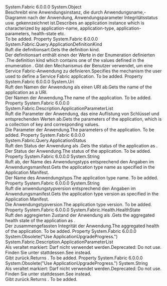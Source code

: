 <Type Name="Application" FullName="System.Fabric.Query.Application">
  <TypeSignature Language="C#" Value="public sealed class Application" />
  <TypeSignature Language="ILAsm" Value=".class public auto ansi sealed beforefieldinit Application extends System.Object" />
  <TypeSignature Language="DocId" Value="T:System.Fabric.Query.Application" />
  <TypeSignature Language="VB.NET" Value="Public NotInheritable Class Application" />
  <TypeSignature Language="F#" Value="type Application = class" />
  <AssemblyInfo>
    <AssemblyName>System.Fabric</AssemblyName>
    <AssemblyVersion>6.0.0.0</AssemblyVersion>
  </AssemblyInfo>
  <Base>
    <BaseTypeName>System.Object</BaseTypeName>
  </Base>
  <Interfaces />
  <Docs>
    <summary>
      <para><span data-ttu-id="bcc87-101">Beschreibt eine Anwendungsinstanz, die durch Anwendungsname,-Diagramm nach der Anwendung, Anwendungsparameter Integritätsstatus usw. gekennzeichnet ist.</span><span class="sxs-lookup"><span data-stu-id="bcc87-101">Describes an application instance which is characterized by application-name, application-type, application-parameters, health-state etc.</span></span></para>
    </summary>
    <remarks>To be added.</remarks>
  </Docs>
  <Members>
    <Member MemberName="ApplicationDefinitionKind">
      <MemberSignature Language="C#" Value="public System.Fabric.Query.ApplicationDefinitionKind ApplicationDefinitionKind { get; }" />
      <MemberSignature Language="ILAsm" Value=".property instance valuetype System.Fabric.Query.ApplicationDefinitionKind ApplicationDefinitionKind" />
      <MemberSignature Language="DocId" Value="P:System.Fabric.Query.Application.ApplicationDefinitionKind" />
      <MemberSignature Language="VB.NET" Value="Public ReadOnly Property ApplicationDefinitionKind As ApplicationDefinitionKind" />
      <MemberSignature Language="F#" Value="member this.ApplicationDefinitionKind : System.Fabric.Query.ApplicationDefinitionKind" Usage="System.Fabric.Query.Application.ApplicationDefinitionKind" />
      <MemberType>Property</MemberType>
      <AssemblyInfo>
        <AssemblyName>System.Fabric</AssemblyName>
        <AssemblyVersion>6.0.0.0</AssemblyVersion>
      </AssemblyInfo>
      <ReturnValue>
        <ReturnType>System.Fabric.Query.ApplicationDefinitionKind</ReturnType>
      </ReturnValue>
      <Docs>
        <summary>
          <para><span data-ttu-id="bcc87-102">Ruft die definitionsart.</span><span class="sxs-lookup"><span data-stu-id="bcc87-102">Gets the definition kind.</span></span></para>
        </summary>
        <value>
          <para><span data-ttu-id="bcc87-103">Der definitionsart enthält einen der Werte in der Enumeration definierten <see cref="P:System.Fabric.Query.Application.ApplicationDefinitionKind" />.</span><span class="sxs-lookup"><span data-stu-id="bcc87-103">The definition kind which contains one of the values defined in the enumeration <see cref="P:System.Fabric.Query.Application.ApplicationDefinitionKind" />.</span></span></para>
          <para><span data-ttu-id="bcc87-104">Gibt den Mechanismus der Benutzer verwendet, um eine Service Fabric-Anwendung zu definieren.</span><span class="sxs-lookup"><span data-stu-id="bcc87-104">Specifies the mechanism the user used to define a Service Fabric application.</span></span></para>
        </value>
        <remarks>To be added.</remarks>
      </Docs>
    </Member>
    <Member MemberName="ApplicationName">
      <MemberSignature Language="C#" Value="public Uri ApplicationName { get; }" />
      <MemberSignature Language="ILAsm" Value=".property instance class System.Uri ApplicationName" />
      <MemberSignature Language="DocId" Value="P:System.Fabric.Query.Application.ApplicationName" />
      <MemberSignature Language="VB.NET" Value="Public ReadOnly Property ApplicationName As Uri" />
      <MemberSignature Language="F#" Value="member this.ApplicationName : Uri" Usage="System.Fabric.Query.Application.ApplicationName" />
      <MemberType>Property</MemberType>
      <AssemblyInfo>
        <AssemblyName>System.Fabric</AssemblyName>
        <AssemblyVersion>6.0.0.0</AssemblyVersion>
      </AssemblyInfo>
      <ReturnValue>
        <ReturnType>System.Uri</ReturnType>
      </ReturnValue>
      <Docs>
        <summary>
          <para><span data-ttu-id="bcc87-105">Ruft den Namen der Anwendung als einen URI ab.</span><span class="sxs-lookup"><span data-stu-id="bcc87-105">Gets the name of the application as a URI.</span></span></para>
        </summary>
        <value>
          <para><span data-ttu-id="bcc87-106">Der Namen der Anwendung.</span><span class="sxs-lookup"><span data-stu-id="bcc87-106">The name of the application.</span></span></para>
        </value>
        <remarks>To be added.</remarks>
      </Docs>
    </Member>
    <Member MemberName="ApplicationParameters">
      <MemberSignature Language="C#" Value="public System.Fabric.Description.ApplicationParameterList ApplicationParameters { get; }" />
      <MemberSignature Language="ILAsm" Value=".property instance class System.Fabric.Description.ApplicationParameterList ApplicationParameters" />
      <MemberSignature Language="DocId" Value="P:System.Fabric.Query.Application.ApplicationParameters" />
      <MemberSignature Language="VB.NET" Value="Public ReadOnly Property ApplicationParameters As ApplicationParameterList" />
      <MemberSignature Language="F#" Value="member this.ApplicationParameters : System.Fabric.Description.ApplicationParameterList" Usage="System.Fabric.Query.Application.ApplicationParameters" />
      <MemberType>Property</MemberType>
      <AssemblyInfo>
        <AssemblyName>System.Fabric</AssemblyName>
        <AssemblyVersion>6.0.0.0</AssemblyVersion>
      </AssemblyInfo>
      <ReturnValue>
        <ReturnType>System.Fabric.Description.ApplicationParameterList</ReturnType>
      </ReturnValue>
      <Docs>
        <summary>
          <para><span data-ttu-id="bcc87-107">Ruft die Parameter der Anwendung, das eine Auflistung von Schlüssel und entsprechenden Werten ab.</span><span class="sxs-lookup"><span data-stu-id="bcc87-107">Gets the parameters of the application, which is a collection of key and corresponding values.</span></span></para>
        </summary>
        <value>
          <para><span data-ttu-id="bcc87-108">Die Parameter der Anwendung.</span><span class="sxs-lookup"><span data-stu-id="bcc87-108">The parameters of the application.</span></span></para>
        </value>
        <remarks>To be added.</remarks>
      </Docs>
    </Member>
    <Member MemberName="ApplicationStatus">
      <MemberSignature Language="C#" Value="public System.Fabric.Query.ApplicationStatus ApplicationStatus { get; }" />
      <MemberSignature Language="ILAsm" Value=".property instance valuetype System.Fabric.Query.ApplicationStatus ApplicationStatus" />
      <MemberSignature Language="DocId" Value="P:System.Fabric.Query.Application.ApplicationStatus" />
      <MemberSignature Language="VB.NET" Value="Public ReadOnly Property ApplicationStatus As ApplicationStatus" />
      <MemberSignature Language="F#" Value="member this.ApplicationStatus : System.Fabric.Query.ApplicationStatus" Usage="System.Fabric.Query.Application.ApplicationStatus" />
      <MemberType>Property</MemberType>
      <AssemblyInfo>
        <AssemblyName>System.Fabric</AssemblyName>
        <AssemblyVersion>6.0.0.0</AssemblyVersion>
      </AssemblyInfo>
      <ReturnValue>
        <ReturnType>System.Fabric.Query.ApplicationStatus</ReturnType>
      </ReturnValue>
      <Docs>
        <summary>
          <para><span data-ttu-id="bcc87-109">Ruft den Status der Anwendung als <see cref="T:System.Fabric.Query.ApplicationStatus" />.</span><span class="sxs-lookup"><span data-stu-id="bcc87-109">Gets the status of the application as <see cref="T:System.Fabric.Query.ApplicationStatus" />.</span></span></para>
        </summary>
        <value>
          <para><span data-ttu-id="bcc87-110">Der Status der Anwendung.</span><span class="sxs-lookup"><span data-stu-id="bcc87-110">The status of the application.</span></span></para>
        </value>
        <remarks>To be added.</remarks>
      </Docs>
    </Member>
    <Member MemberName="ApplicationTypeName">
      <MemberSignature Language="C#" Value="public string ApplicationTypeName { get; }" />
      <MemberSignature Language="ILAsm" Value=".property instance string ApplicationTypeName" />
      <MemberSignature Language="DocId" Value="P:System.Fabric.Query.Application.ApplicationTypeName" />
      <MemberSignature Language="VB.NET" Value="Public ReadOnly Property ApplicationTypeName As String" />
      <MemberSignature Language="F#" Value="member this.ApplicationTypeName : string" Usage="System.Fabric.Query.Application.ApplicationTypeName" />
      <MemberType>Property</MemberType>
      <AssemblyInfo>
        <AssemblyName>System.Fabric</AssemblyName>
        <AssemblyVersion>6.0.0.0</AssemblyVersion>
      </AssemblyInfo>
      <ReturnValue>
        <ReturnType>System.String</ReturnType>
      </ReturnValue>
      <Docs>
        <summary>
          <para><span data-ttu-id="bcc87-111">Ruft ab, der Name des Anwendungstyps entsprechend den Angaben im Anwendungsmanifest.</span><span class="sxs-lookup"><span data-stu-id="bcc87-111">Gets the application type name as specified in the Application Manifest.</span></span></para>
        </summary>
        <value>
          <para><span data-ttu-id="bcc87-112">Der Name des Anwendungstyps.</span><span class="sxs-lookup"><span data-stu-id="bcc87-112">The application type name.</span></span></para>
        </value>
        <remarks>To be added.</remarks>
      </Docs>
    </Member>
    <Member MemberName="ApplicationTypeVersion">
      <MemberSignature Language="C#" Value="public string ApplicationTypeVersion { get; }" />
      <MemberSignature Language="ILAsm" Value=".property instance string ApplicationTypeVersion" />
      <MemberSignature Language="DocId" Value="P:System.Fabric.Query.Application.ApplicationTypeVersion" />
      <MemberSignature Language="VB.NET" Value="Public ReadOnly Property ApplicationTypeVersion As String" />
      <MemberSignature Language="F#" Value="member this.ApplicationTypeVersion : string" Usage="System.Fabric.Query.Application.ApplicationTypeVersion" />
      <MemberType>Property</MemberType>
      <AssemblyInfo>
        <AssemblyName>System.Fabric</AssemblyName>
        <AssemblyVersion>6.0.0.0</AssemblyVersion>
      </AssemblyInfo>
      <ReturnValue>
        <ReturnType>System.String</ReturnType>
      </ReturnValue>
      <Docs>
        <summary>
          <para><span data-ttu-id="bcc87-113">Ruft die anwendungstypversion entsprechend den Angaben im Anwendungsmanifest.</span><span class="sxs-lookup"><span data-stu-id="bcc87-113">Gets the application type version as specified in the Application Manifest.</span></span></para>
        </summary>
        <value>
          <para><span data-ttu-id="bcc87-114">Die Anwendungstypversion.</span><span class="sxs-lookup"><span data-stu-id="bcc87-114">The application type version.</span></span></para>
        </value>
        <remarks>To be added.</remarks>
      </Docs>
    </Member>
    <Member MemberName="HealthState">
      <MemberSignature Language="C#" Value="public System.Fabric.Health.HealthState HealthState { get; }" />
      <MemberSignature Language="ILAsm" Value=".property instance valuetype System.Fabric.Health.HealthState HealthState" />
      <MemberSignature Language="DocId" Value="P:System.Fabric.Query.Application.HealthState" />
      <MemberSignature Language="VB.NET" Value="Public ReadOnly Property HealthState As HealthState" />
      <MemberSignature Language="F#" Value="member this.HealthState : System.Fabric.Health.HealthState" Usage="System.Fabric.Query.Application.HealthState" />
      <MemberType>Property</MemberType>
      <AssemblyInfo>
        <AssemblyName>System.Fabric</AssemblyName>
        <AssemblyVersion>6.0.0.0</AssemblyVersion>
      </AssemblyInfo>
      <ReturnValue>
        <ReturnType>System.Fabric.Health.HealthState</ReturnType>
      </ReturnValue>
      <Docs>
        <summary>
          <para><span data-ttu-id="bcc87-115">Ruft den aggregierten Zustand der Anwendung als <see cref="T:System.Fabric.Health.HealthState" />.</span><span class="sxs-lookup"><span data-stu-id="bcc87-115">Gets the aggregated health state of the application as <see cref="T:System.Fabric.Health.HealthState" />.</span></span> </para>
        </summary>
        <value>
          <para><span data-ttu-id="bcc87-116">Der zusammengefassten Integrität der Anwendung.</span><span class="sxs-lookup"><span data-stu-id="bcc87-116">The aggregated health of the application.</span></span></para>
        </value>
        <remarks>To be added.</remarks>
      </Docs>
    </Member>
    <Member MemberName="UpgradeParameters">
      <MemberSignature Language="C#" Value="public System.Fabric.Description.ApplicationParameterList UpgradeParameters { get; }" />
      <MemberSignature Language="ILAsm" Value=".property instance class System.Fabric.Description.ApplicationParameterList UpgradeParameters" />
      <MemberSignature Language="DocId" Value="P:System.Fabric.Query.Application.UpgradeParameters" />
      <MemberSignature Language="VB.NET" Value="Public ReadOnly Property UpgradeParameters As ApplicationParameterList" />
      <MemberSignature Language="F#" Value="member this.UpgradeParameters : System.Fabric.Description.ApplicationParameterList" Usage="System.Fabric.Query.Application.UpgradeParameters" />
      <MemberType>Property</MemberType>
      <AssemblyInfo>
        <AssemblyName>System.Fabric</AssemblyName>
        <AssemblyVersion>6.0.0.0</AssemblyVersion>
      </AssemblyInfo>
      <Attributes>
        <Attribute>
          <AttributeName>System.Obsolete("Use ApplicationUpgradeProgress.")</AttributeName>
        </Attribute>
      </Attributes>
      <ReturnValue>
        <ReturnType>System.Fabric.Description.ApplicationParameterList</ReturnType>
      </ReturnValue>
      <Docs>
        <summary>
          <para><span data-ttu-id="bcc87-117">Als veraltet markiert: Darf nicht verwendet werden.</span><span class="sxs-lookup"><span data-stu-id="bcc87-117">Deprecated: Do not use.</span></span> <span data-ttu-id="bcc87-118">Finden Sie unter <see cref="T:System.Fabric.ApplicationUpgradeProgress" /> stattdessen.</span><span class="sxs-lookup"><span data-stu-id="bcc87-118">See <see cref="T:System.Fabric.ApplicationUpgradeProgress" /> instead.</span></span></para>
        </summary>
        <value>
          <para><span data-ttu-id="bcc87-119">Gibt <see cref="T:System.Fabric.Description.ApplicationParameterList" />zurück.</span><span class="sxs-lookup"><span data-stu-id="bcc87-119">Returns <see cref="T:System.Fabric.Description.ApplicationParameterList" />.</span></span></para>
        </value>
        <remarks>To be added.</remarks>
      </Docs>
    </Member>
    <Member MemberName="UpgradeTypeVersion">
      <MemberSignature Language="C#" Value="public string UpgradeTypeVersion { get; }" />
      <MemberSignature Language="ILAsm" Value=".property instance string UpgradeTypeVersion" />
      <MemberSignature Language="DocId" Value="P:System.Fabric.Query.Application.UpgradeTypeVersion" />
      <MemberSignature Language="VB.NET" Value="Public ReadOnly Property UpgradeTypeVersion As String" />
      <MemberSignature Language="F#" Value="member this.UpgradeTypeVersion : string" Usage="System.Fabric.Query.Application.UpgradeTypeVersion" />
      <MemberType>Property</MemberType>
      <AssemblyInfo>
        <AssemblyName>System.Fabric</AssemblyName>
        <AssemblyVersion>6.0.0.0</AssemblyVersion>
      </AssemblyInfo>
      <Attributes>
        <Attribute>
          <AttributeName>System.Obsolete("Use ApplicationUpgradeProgress.")</AttributeName>
        </Attribute>
      </Attributes>
      <ReturnValue>
        <ReturnType>System.String</ReturnType>
      </ReturnValue>
      <Docs>
        <summary>
          <para><span data-ttu-id="bcc87-120">Als veraltet markiert: Darf nicht verwendet werden.</span><span class="sxs-lookup"><span data-stu-id="bcc87-120">Deprecated: Do not use.</span></span> <span data-ttu-id="bcc87-121">Finden Sie unter <see cref="T:System.Fabric.ApplicationUpgradeProgress" /> stattdessen.</span><span class="sxs-lookup"><span data-stu-id="bcc87-121">See <see cref="T:System.Fabric.ApplicationUpgradeProgress" /> instead.</span></span></para>
        </summary>
        <value>
          <para><span data-ttu-id="bcc87-122">Gibt <see cref="T:System.String" />zurück.</span><span class="sxs-lookup"><span data-stu-id="bcc87-122">Returns <see cref="T:System.String" />.</span></span></para>
        </value>
        <remarks>To be added.</remarks>
      </Docs>
    </Member>
  </Members>
</Type>